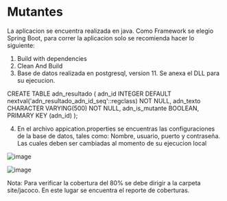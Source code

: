 # Mutantes

La aplicacion se encuentra realizada en java. Como Framework se elegio Spring Boot, para correr la aplicacion solo se recomienda hacer lo siguiente:

1. Build with dependencies
2. Clean And Build
3. Base de datos realizada en postgresql, version 11. Se anexa el DLL para su ejecucion. 

CREATE TABLE
    adn_resultado
    (
        adn_id INTEGER DEFAULT nextval('adn_resultado_adn_id_seq'::regclass) NOT NULL,
        adn_texto CHARACTER VARYING(500) NOT NULL,
        adn_is_mutante BOOLEAN,
        PRIMARY KEY (adn_id)
    );
    
    
4. En el archivo appication.properties se encuentras las configuraciones de la base de datos, tales como:
Nombre, usuario, puerto y contraseña. Las cuales deben ser cambiadas al momento de su ejecucion local

![image](https://user-images.githubusercontent.com/31300075/187099381-d39c3f8d-c343-4c14-9ce1-272aa922ee62.png)

![image](https://user-images.githubusercontent.com/31300075/187099576-23e5a601-7803-4340-9378-08376f007259.png)


Nota: Para verificar la cobertura del 80% se debe dirigir a la carpeta site/jacoco. En este lugar se encuentra el reporte de coberturas. 
